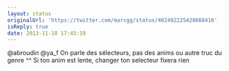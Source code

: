 ```yaml
---
layout: status
originalUrl: 'https://twitter.com/marcgg/status/402492225428668416'
isReply: true
date: 2013-11-18 17:43:19
---
```


@abroudin @ya_f On parle des sélecteurs, pas des anims ou autre truc du genre ^^ Si ton anim est lente, changer ton selecteur fixera rien
